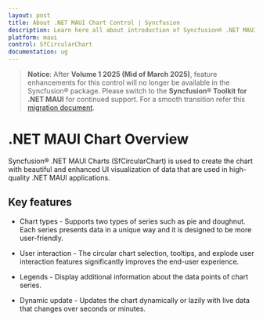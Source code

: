 ```yaml
---
layout: post
title: About .NET MAUI Chart Control | Syncfusion
description: Learn here all about introduction of Syncfusion® .NET MAUI Chart(SfCircularChart) control with key features and more.
platform: maui
control: SfCircularChart
documentation: ug
---
```


> **Notice**: After **Volume 1 2025 (Mid of March 2025)**, feature enhancements for this control will no longer be available in the Syncfusion® package. Please switch to the **Syncfusion® Toolkit for .NET MAUI** for continued support. For a smooth transition refer this [migration document](https://help.syncfusion.com/maui-toolkit/migration).

# .NET MAUI Chart Overview

Syncfusion® .NET MAUI Charts (SfCircularChart) is used to create the chart with beautiful and enhanced UI visualization of data that are used in high-quality .NET MAUI applications.

## Key features

* Chart types - Supports two types of series such as pie and doughnut. Each series presents data in a unique way and it is designed to be more user-friendly.

* User interaction - The circular chart selection, tooltips, and explode user interaction features significantly improves the end-user experience.

* Legends - Display additional information about the data points of chart series.

* Dynamic update - Updates the chart dynamically or lazily with live data that changes over seconds or minutes.


